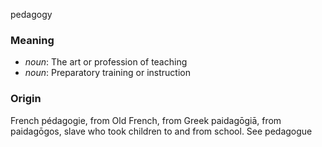 pedagogy
### Meaning
+ _noun_: The art or profession of teaching
+ _noun_: Preparatory training or instruction

### Origin

French pédagogie, from Old French, from Greek paidagōgiā, from paidagōgos, slave who took children to and from school. See pedagogue
